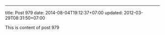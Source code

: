 ---
title: Post 979
date: 2014-08-04T19:12:37+07:00
updated: 2012-03-29T08:31:50+07:00

This is content of post 979